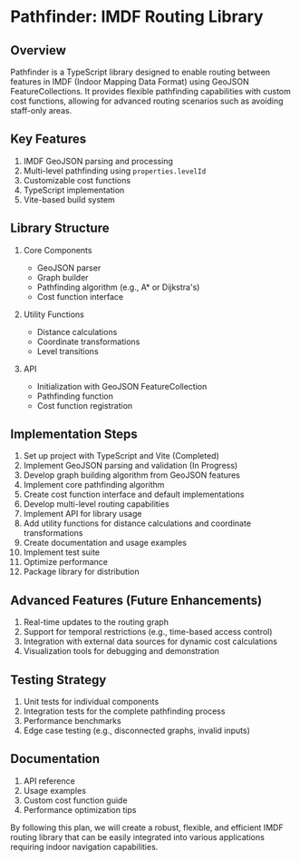 # Pathfinder: IMDF Routing Library

## Overview
Pathfinder is a TypeScript library designed to enable routing between features in IMDF (Indoor Mapping Data Format) using GeoJSON FeatureCollections. It provides flexible pathfinding capabilities with custom cost functions, allowing for advanced routing scenarios such as avoiding staff-only areas.

## Key Features
1. IMDF GeoJSON parsing and processing
2. Multi-level pathfinding using `properties.levelId`
3. Customizable cost functions
4. TypeScript implementation
5. Vite-based build system

## Library Structure
1. Core Components
   - GeoJSON parser
   - Graph builder
   - Pathfinding algorithm (e.g., A* or Dijkstra's)
   - Cost function interface

2. Utility Functions
   - Distance calculations
   - Coordinate transformations
   - Level transitions

3. API
   - Initialization with GeoJSON FeatureCollection
   - Pathfinding function
   - Cost function registration

## Implementation Steps
1. Set up project with TypeScript and Vite (Completed)
2. Implement GeoJSON parsing and validation (In Progress)
3. Develop graph building algorithm from GeoJSON features
4. Implement core pathfinding algorithm
5. Create cost function interface and default implementations
6. Develop multi-level routing capabilities
7. Implement API for library usage
8. Add utility functions for distance calculations and coordinate transformations
9. Create documentation and usage examples
10. Implement test suite
11. Optimize performance
12. Package library for distribution

## Advanced Features (Future Enhancements)
1. Real-time updates to the routing graph
2. Support for temporal restrictions (e.g., time-based access control)
3. Integration with external data sources for dynamic cost calculations
4. Visualization tools for debugging and demonstration

## Testing Strategy
1. Unit tests for individual components
2. Integration tests for the complete pathfinding process
3. Performance benchmarks
4. Edge case testing (e.g., disconnected graphs, invalid inputs)

## Documentation
1. API reference
2. Usage examples
3. Custom cost function guide
4. Performance optimization tips

By following this plan, we will create a robust, flexible, and efficient IMDF routing library that can be easily integrated into various applications requiring indoor navigation capabilities.
